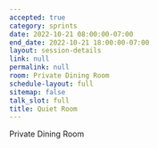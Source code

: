 ```yaml
---
accepted: true
category: sprints
date: 2022-10-21 08:00:00-07:00
end_date: 2022-10-21 18:00:00-07:00
layout: session-details
link: null
permalink: null
room: Private Dining Room
schedule-layout: full
sitemap: false
talk_slot: full
title: Quiet Room
---
```


Private Dining Room
